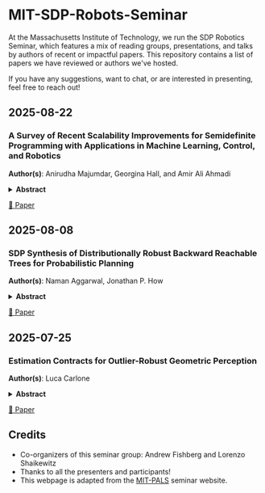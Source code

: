 # MIT-SDP-Robots-Seminar

At the Massachusetts Institute of Technology, we run the SDP Robotics Seminar, which features a mix of reading groups, presentations, and talks by authors of recent or impactful papers. This repository contains a list of papers we have reviewed or authors we've hosted.

If you have any suggestions, want to chat, or are interested in presenting, feel free to reach out!

<!--  
## YYYY-MM-DD:

### Title
**Author(s)**:
<details span>
<summary><b>Abstract</b></summary>
Text
</details>

  [📄 Paper]() |  [🌐 Project Page]() | [💻 Code]() -->

## 2025-08-22

### A Survey of Recent Scalability Improvements for Semidefinite Programming with Applications in Machine Learning, Control, and Robotics
**Author(s)**: Anirudha Majumdar, Georgina Hall, and Amir Ali Ahmadi
<details span>
<summary><b>Abstract</b></summary>
Historically, scalability has been a major challenge to the successful application of semidefinite programming in fields such as machine learning, control, and robotics. In this paper, we survey recent approaches for addressing this challenge including (i) approaches for exploiting structure (e.g., sparsity and symmetry) in a problem, (ii) approaches that produce low-rank approximate solutions to semidefinite programs, (iii) more scalable algorithms that rely on augmented Lagrangian techniques and the alternating direction method of multipliers, and (iv) approaches that trade off scalability with conservatism (e.g., by approximating semidefinite programs with linear and second-order cone programs). For each class of approaches we provide a high-level exposition, an entry-point to the corresponding literature, and examples drawn from machine learning, control, or robotics. We also present a list of software packages that implement many of the techniques discussed in the paper. Our hope is that this paper will serve as a gateway to the rich and exciting literature on scalable semidefinite programming for both theorists and practitioners.
</details>

  [📄 Paper](https://arxiv.org/pdf/1908.05209)

## 2025-08-08

### SDP Synthesis of Distributionally Robust Backward Reachable Trees for Probabilistic Planning
**Author(s)**: Naman Aggarwal, Jonathan P. How
<details span>
<summary><b>Abstract</b></summary>
The paper presents Maximal Ellipsoid Backward Reachable Trees MAXELLIPSOID BRT, which is a multi-query algorithm for planning of dynamic systems under stochastic motion uncertainty and constraints on the control input. In contrast to existing probabilistic planning methods that grow a roadmap of distributions, our proposed method introduces a framework to construct a roadmap of ambiguity sets of distributions such that each edge in our proposed roadmap provides a feasible control sequence for a family of distributions at once leading to efficient multi-query planning. Specifically, we construct a backward reachable tree of maximal size ambiguity sets and the corresponding distributionally robust edge controllers. Experiments show that the computation of these sets of distributions, in a backwards fashion from the goal, leads to efficient planning at a fraction of the size of the roadmap required for state-of-the-art methods. The computation of these maximal ambiguity sets and edges is carried out via a convex semidefinite relaxation to a novel nonlinear program. We also formally prove a theorem on maximum coverage for a technique proposed in our prior work on probabilistic planning [2].
</details>

  [📄 Paper](https://ieeexplore.ieee.org/document/11029077)

## 2025-07-25

### Estimation Contracts for Outlier-Robust Geometric Perception
**Author(s)**: Luca Carlone
<details span>
<summary><b>Abstract</b></summary>
Outlier-robust estimation is a fundamental problem and has been extensively investigated by statisticians and practitioners. The last few years have seen a convergence across research fields towards "algorithmic robust statistics", which focuses on developing tractable outlier-robust techniques for high-dimensional estimation problems. Despite this convergence, research efforts across fields have been mostly disconnected from one another. This monograph bridges recent work on certifiable outlier-robust estimation for geometric perception in robotics and computer vision with parallel work in robust statistics. In particular, we adapt and extend recent results on robust linear regression (applicable to the low-outlier regime with << 50% outliers) and list-decodable regression (applicable to the high-outlier regime with >> 50% outliers) to the setup commonly found in robotics and vision, where (i) variables (e.g., rotations, poses) belong to a non-convex domain, (ii) measurements are vector-valued, and (iii) the number of outliers is not known a priori. The emphasis here is on performance guarantees: rather than proposing radically new algorithms, we provide conditions on the input measurements under which modern estimation algorithms (possibly after small modifications) are guaranteed to recover an estimate close to the ground truth in the presence of outliers. These conditions are what we call an "estimation contract". The monograph also provides numerical experiments to shed light on the applicability of the theoretical results and to showcase the potential of list-decodable regression algorithms in geometric perception. Besides the proposed extensions of existing results, we believe the main contributions of this monograph are (i) to unify parallel research lines by pointing out commonalities and differences, (ii) to introduce advanced material (e.g., sum-of-squares proofs) in an accessible and self-contained presentation for the practitioner, and (iii) to point out a few immediate opportunities and open questions in outlier-robust geometric perception.
</details>

  [📄 Paper](https://arxiv.org/pdf/2208.10521)

## Credits
- Co-organizers of this seminar group: Andrew Fishberg and Lorenzo Shaikewitz
- Thanks to all the presenters and participants!
- This webpage is adapted from the [MIT-PALS](https://github.com/annika-thomas/MIT-PALS) seminar website.
